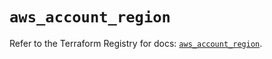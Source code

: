 # `aws_account_region`

Refer to the Terraform Registry for docs: [`aws_account_region`](https://registry.terraform.io/providers/hashicorp/aws/6.9.0/docs/resources/account_region).
